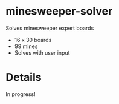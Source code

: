 # minesweeper-solver
Solves minesweeper expert boards
- 16 x 30 boards
- 99 mines
- Solves with user input

# Details
In progress!
